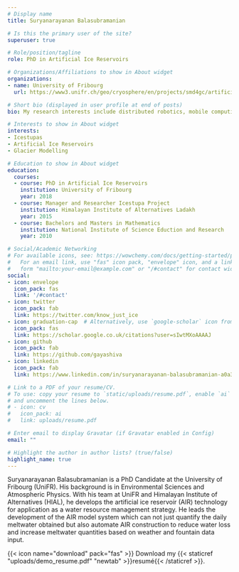 ```yaml
---
# Display name
title: Suryanarayanan Balasubramanian

# Is this the primary user of the site?
superuser: true

# Role/position/tagline
role: PhD in Artificial Ice Reservoirs

# Organizations/Affiliations to show in About widget
organizations:
- name: University of Fribourg
  url: https://www3.unifr.ch/geo/cryosphere/en/projects/smd4gc/artificial-ice-reservoirs.html

# Short bio (displayed in user profile at end of posts)
bio: My research interests include distributed robotics, mobile computing and programmable matter.

# Interests to show in About widget
interests:
- Icestupas
- Artificial Ice Reservoirs
- Glacier Modelling

# Education to show in About widget
education:
  courses:
  - course: PhD in Artificial Ice Reservoirs
    institution: University of Fribourg
    year: 2018
  - course: Manager and Researcher Icestupa Project
    institution: Himalayan Institute of Alternatives Ladakh
    year: 2015
  - course: Bachelors and Masters in Mathematics
    institution: National Institute of Science Eduction and Research
    year: 2010

# Social/Academic Networking
# For available icons, see: https://wowchemy.com/docs/getting-started/page-builder/#icons
#   For an email link, use "fas" icon pack, "envelope" icon, and a link in the
#   form "mailto:your-email@example.com" or "/#contact" for contact widget.
social:
- icon: envelope
  icon_pack: fas
  link: '/#contact'
- icon: twitter
  icon_pack: fab
  link: https://twitter.com/know_just_ice
- icon: graduation-cap  # Alternatively, use `google-scholar` icon from `ai` icon pack
  icon_pack: fas
  link: https://scholar.google.co.uk/citations?user=sIwtMXoAAAAJ
- icon: github
  icon_pack: fab
  link: https://github.com/gayashiva
- icon: linkedin
  icon_pack: fab
  link: https://www.linkedin.com/in/suryanarayanan-balasubramanian-a0a309a3/

# Link to a PDF of your resume/CV.
# To use: copy your resume to `static/uploads/resume.pdf`, enable `ai` icons in `params.toml`, 
# and uncomment the lines below.
# - icon: cv
#   icon_pack: ai
#   link: uploads/resume.pdf

# Enter email to display Gravatar (if Gravatar enabled in Config)
email: ""

# Highlight the author in author lists? (true/false)
highlight_name: true
---
```


Suryanarayanan Balasubramanian is a PhD Candidate at the University of Fribourg (UniFR). His background is in Environmental Sciences and Atmospheric Physics. With his team at UniFR and Himalayan Institute of Alternatives (HIAL), he develops the artificial ice reservoir (AIR) technology for application as a water resource management strategy. He leads the development of the AIR model system which can not just quantify the daily meltwater obtained but also automate AIR construction to reduce water loss and increase meltwater quantities based on weather and fountain data input.

{{< icon name="download" pack="fas" >}} Download my {{< staticref "uploads/demo_resume.pdf" "newtab" >}}resumé{{< /staticref >}}.
